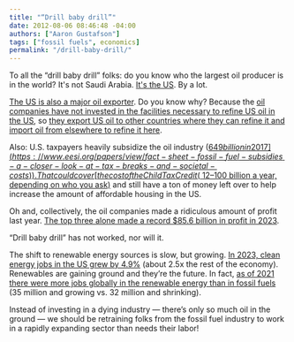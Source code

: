 ```yaml
---
title: "“Drill baby drill”"
date: 2012-08-06 08:46:48 -04:00
authors: ["Aaron Gustafson"]
tags: ["fossil fuels", economics]
permalink: "/drill-baby-drill/"
---
```


To all the “drill baby drill” folks: do you know who the largest oil producer is in the world? It's not Saudi Arabia. [It's the US](https://www.statista.com/chart/16274/oil-productin-countries/). By a lot.

<!-- more -->

[The US is also a major oil exporter](https://en.wikipedia.org/wiki/List_of_countries_by_oil_exports). Do you know why? Because the [oil companies have not invested in the facilities necessary to refine US oil in the US](https://www.youtube.com/watch?v=veTbuLu7znc&t=544s), so [they export US oil to other countries where they can refine it and import oil from elsewhere to refine it here](https://www.eia.gov/energyexplained/oil-and-petroleum-products/imports-and-exports.php).

Also: U.S. taxpayers heavily subsidize the oil industry ([$649 billion in 2017](https://www.eesi.org/papers/view/fact-sheet-fossil-fuel-subsidies-a-closer-look-at-tax-breaks-and-societal-costs)). That could cover [the cost of the Child Tax Credit (~$12–100 billion a year, depending on who you ask)](https://www.cbpp.org/research/federal-tax/top-tax-priority-expanding-the-child-tax-credit-in-upcoming-economic) and still have a ton of money left over to help increase the amount of affordable housing in the US.

Oh and, collectively, the oil companies made a ridiculous amount of profit last year. [The top three alone made a record $85.6 billion in profit in 2023](https://www.washingtonexaminer.com/policy/energy-and-environment/2834541/oil-and-gas-supermajors-recorded-big-profits-in-2023/).

“Drill baby drill” has not worked, nor will it.

The shift to renewable energy sources is slow, but growing. [In 2023, clean energy jobs in the US grew by 4.9%](https://www.energy.gov/policy/us-energy-employment-jobs-report-useer) (about 2.5x the rest of the economy). Renewables are gaining ground and they’re the future. In fact, [as of 2021 there were more jobs globally in the renewable energy than in fossil fuels](https://www.iea.org/reports/world-energy-employment-2023/executive-summary) (35 million and growing vs. 32 million and shrinking). 

Instead of investing in a dying industry — there’s only so much oil in the ground — we should be retraining folks from the fossil fuel industry to work in a rapidly expanding sector than needs their labor!
